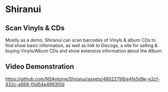 # Shiranui
## Scan Vinyls &amp; CDs 
Mostly as a demo, Shiranui can scan barcodes of Vinyls & album CDs to find show basic information, as well as link to Discogs, a site for selling & buying Vinyls/Album CDs and show extensive information about the Album.

## Video Demonstration


https://github.com/NSAntoine/Shiranui/assets/48022799/e4fe5d9e-e2cf-432c-a068-f0d54e4993f0d
